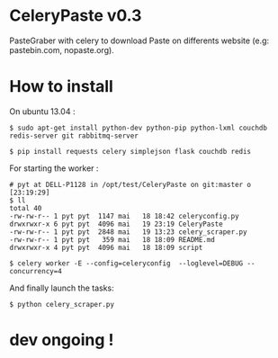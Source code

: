 CeleryPaste v0.3
===========

PasteGraber with celery to download Paste on differents website (e.g: pastebin.com, nopaste.org).

How to install
==============

On ubuntu 13.04 :

    $ sudo apt-get install python-dev python-pip python-lxml couchdb redis-server git rabbitmq-server

    $ pip install requests celery simplejson flask couchdb redis

For starting the worker :

    # pyt at DELL-P1128 in /opt/test/CeleryPaste on git:master o [23:19:29]
    $ ll
    total 40
    -rw-rw-r-- 1 pyt pyt  1147 mai   18 18:42 celeryconfig.py
    drwxrwxr-x 6 pyt pyt  4096 mai   19 23:19 CeleryPaste
    -rw-rw-r-- 1 pyt pyt  2848 mai   19 13:23 celery_scraper.py
    -rw-rw-r-- 1 pyt pyt   359 mai   18 18:09 README.md
    drwxrwxr-x 4 pyt pyt  4096 mai   18 18:09 script

    $ celery worker -E --config=celeryconfig  --loglevel=DEBUG --concurrency=4

And finally launch the tasks:

    $ python celery_scraper.py

dev ongoing !
===========

